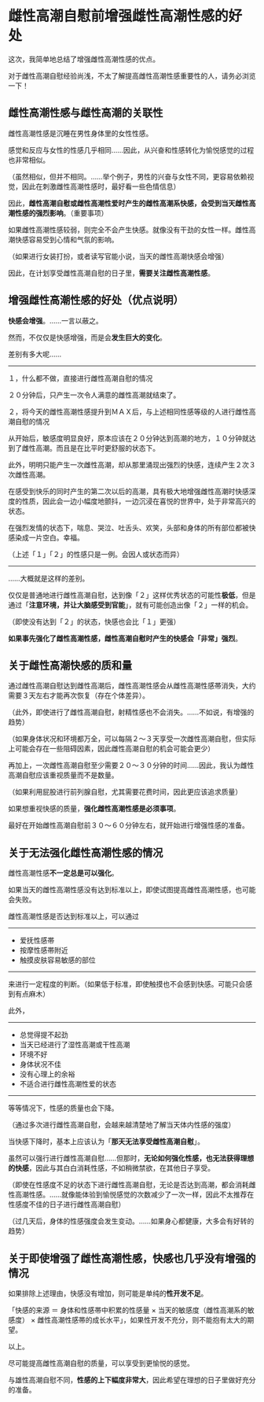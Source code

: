 # 雌性高潮自慰前增强雌性高潮性感的好处 [​](#雌性高潮自慰前增强雌性高潮性感的好处)

这次，我简单地总结了增强雌性高潮性感的优点。

对于雌性高潮自慰经验尚浅，不太了解提高雌性高潮性感重要性的人，请务必浏览一下！

## 雌性高潮性感与雌性高潮的关联性 [​](#雌性高潮性感与雌性高潮的关联性)

雌性高潮性感是沉睡在男性身体里的女性性感。

感觉和反应与女性的性感几乎相同……因此，从兴奋和性感转化为愉悦感觉的过程也非常相似。

（虽然相似，但并不相同。……举个例子，男性的兴奋与女性不同，更容易依赖视觉，因此在刺激雌性高潮性感时，最好看一些色情信息）

因此，**雌性高潮自慰或雌性高潮性爱时产生的雌性高潮系快感，会受到当天雌性高潮性感的强烈影响**。（重要事项）

如果雌性高潮性感较弱，则完全不会产生快感。就像没有干劲的女性一样。雌性高潮快感容易受到心情和气氛的影响。

（如果进行女装打扮，或者读写官能小说，当天的雌性高潮快感会增强）

因此，在计划享受雌性高潮自慰的日子里，**需要关注雌性高潮性感**。

## 增强雌性高潮性感的好处（优点说明） [​](#增强雌性高潮性感的好处-优点说明)

**快感会增强**。……一言以蔽之。

然而，不仅仅是快感增强，而是会**发生巨大的变化**。

差别有多大呢……

* * *

１，什么都不做，直接进行雌性高潮自慰的情况

２０分钟后，只产生一次令人满意的雌性高潮就结束了。

２，将今天的雌性高潮性感提升到ＭＡＸ后，与上述相同性感等级的人进行雌性高潮自慰的情况

从开始后，敏感度明显良好，原本应该在２０分钟达到高潮的地方，１０分钟就达到了雌性高潮。而且是在比平时更舒服的状态下。

此外，明明只能产生一次雌性高潮，却从那里涌现出强烈的快感，连续产生２次３次雌性高潮。

在感受到快乐的同时产生的第二次以后的高潮，具有极大地增强雌性高潮时快感深度的性质，因此会一边小幅度地颤抖，一边沉浸在喜悦的世界中，处于非常高兴的状态。

在强烈发情的状态下，喘息、哭泣、吐舌头、欢笑，头部和身体的所有部位都被快感染成一片空白。幸福。

（上述「１」「２」的性感只是一例。会因人或状态而异）

* * *

……大概就是这样的差别。

仅仅是普通地进行雌性高潮自慰，达到像「２」这样优秀状态的可能性**极低**，但是通过「**注意环境，并让大脑感受到官能**」，就有可能创造出像「２」一样的机会。

（即使没有达到「２」的状态，快感也会比「１」更强）

**如果事先强化了雌性高潮性感，雌性高潮自慰时产生的快感会「非常」强烈**。

## 关于雌性高潮快感的质和量 [​](#关于雌性高潮快感的质和量)

通过雌性高潮自慰达到雌性高潮后，雌性高潮性感会从雌性高潮性感帯消失，大约需要３天左右才能再次恢复（存在个体差异）。

（此外，即使进行了雌性高潮自慰，射精性感也不会消失。……不如说，有增强的趋势）

（如果身体状况和环境都万全，可以每隔２～３天享受一次雌性高潮自慰，但实际上可能会存在一些阻碍因素，因此雌性高潮自慰的机会可能会更少）

再加上，一次雌性高潮自慰至少需要２０～３０分钟的时间……因此，我认为雌性高潮自慰应该重视质量而不是数量。

（如果利用屁股进行前列腺自慰，尤其需要花费时间，因此更应该追求质量）

如果想重视快感的质量，**强化雌性高潮性感是必须事项**。

最好在开始雌性高潮自慰前３０～６０分钟左右，就开始进行增强性感的准备。

## 关于无法强化雌性高潮性感的情况 [​](#关于无法强化雌性高潮性感的情况)

雌性高潮性感**不一定总是可以强化**。

如果当天的雌性高潮性感没有达到标准以上，即使试图提高雌性高潮性感，也可能会失败。

雌性高潮性感是否达到标准以上，可以通过

* * *

+   爱抚性感帯
+   按摩性感帯附近
+   触摸皮肤容易敏感的部位

* * *

来进行一定程度的判断。（如果低于标准，即使触摸也不会感到快感。可能只会感到有点麻木）

此外，

* * *

+   总觉得提不起劲
+   当天已经进行了湿性高潮或干性高潮
+   环境不好
+   身体状况不佳
+   没有心理上的余裕
+   不适合进行雌性高潮性爱的状态

* * *

等等情况下，性感的质量也会下降。

（通过多次进行雌性高潮自慰，会越来越清楚地了解当天体内性感的强度）

当快感下降时，基本上应该认为「**那天无法享受雌性高潮自慰**」。

虽然可以强行进行雌性高潮自慰……但那时，**无论如何强化性感，也无法获得理想的快感**，因此与其白白消耗性感，不如稍微禁欲，在其他日子享受。

（即使在性感度不足的状态下进行雌性高潮自慰，无论是否达到高潮，都会消耗雌性高潮性感。……就像能体验到愉悦感觉的次数减少了一次一样，因此不太推荐在性感度不佳的日子进行雌性高潮自慰）

（过几天后，身体的性感强度会发生变动。……如果身心都健康，大多会有好转的趋势）

## 关于即使增强了雌性高潮性感，快感也几乎没有增强的情况 [​](#关于即使增强了雌性高潮性感-快感也几乎没有增强的情况)

如果排除上述理由，快感没有增加，则可能是单纯的**性开发不足**。

「快感的来源 ＝ 身体和性感帯中积累的性感量 × 当天的敏感度（雌性高潮系的敏感度） × 雌性高潮性感帯的成长水平」，如果性开发不充分，则不能抱有太大的期望。

以上。

尽可能提高雌性高潮自慰的质量，可以享受到更愉悦的感觉。

与雄性高潮自慰不同，**性感的上下幅度非常大**，因此希望在理想的日子里做好充分的准备。